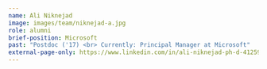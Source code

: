 ```yaml
---
name: Ali Niknejad
image: images/team/niknejad-a.jpg
role: alumni
brief-position: Microsoft
past: "Postdoc ('17) <br> Currently: Principal Manager at Microsoft"
external-page-only: https://www.linkedin.com/in/ali-niknejad-ph-d-41259a41/
---
```


